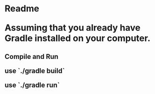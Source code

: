 <h1>Readme

<p> Assuming that you already have Gradle installed on your computer.
 
<h2> Compile and Run
<p> use `./gradle build`
<p> use `./gradle run`

 